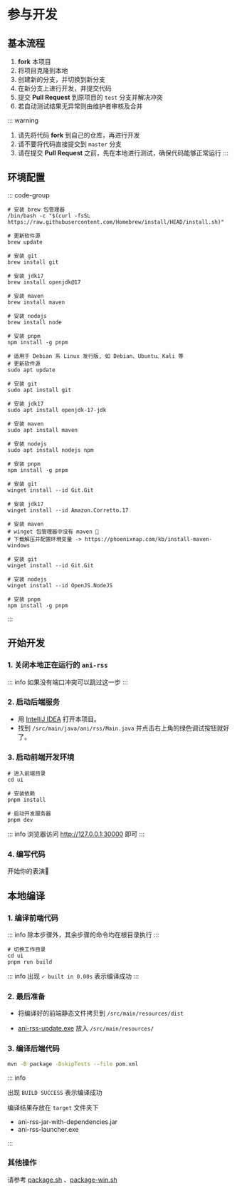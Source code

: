 # 参与开发

## 基本流程

1. **fork** 本项目
2. 将项目克隆到本地
3. 创建新的分支，并切换到新分支
4. 在新分支上进行开发，并提交代码
5. 提交 **Pull Request** 到原项目的 `test` 分支并解决冲突
6. 若自动测试结果无异常则由维护者审核及合并

::: warning

1. 请先将代码 **fork** 到自己的仓库，再进行开发
2. 请不要将代码直接提交到 `master` 分支
3. 请在提交 **Pull Request** 之前，先在本地进行测试，确保代码能够正常运行
   :::

## 环境配置

::: code-group

```bash:line-numbers [macOS]
# 安装 brew 包管理器
/bin/bash -c "$(curl -fsSL https://raw.githubusercontent.com/Homebrew/install/HEAD/install.sh)"

# 更新软件源
brew update

# 安装 git
brew install git

# 安装 jdk17
brew install openjdk@17

# 安装 maven
brew install maven

# 安装 nodejs
brew install node

# 安装 pnpm
npm install -g pnpm
```

```bash:line-numbers [Linux]
# 适用于 Debian 系 Linux 发行版, 如 Debian、Ubuntu、Kali 等
# 更新软件源
sudo apt update

# 安装 git
sudo apt install git

# 安装 jdk17
sudo apt install openjdk-17-jdk

# 安装 maven
sudo apt install maven

# 安装 nodejs
sudo apt install nodejs npm

# 安装 pnpm
npm install -g pnpm
```

```ps:line-numbers [Windows]
# 安装 git
winget install --id Git.Git

# 安装 jdk17
winget install --id Amazon.Corretto.17

# 安装 maven
# winget 包管理器中没有 maven 💩
# 下载解压并配置环境变量 -> https://phoenixnap.com/kb/install-maven-windows

# 安装 git
winget install --id Git.Git

# 安装 nodejs
winget install --id OpenJS.NodeJS

# 安装 pnpm
npm install -g pnpm
```

:::

## 开始开发

### 1. 关闭本地正在运行的 `ani-rss`

::: info
如果没有端口冲突可以跳过这一步
:::

### 2. 启动后端服务

- 用 [IntelliJ IDEA](https://www.jetbrains.com/idea/) 打开本项目。
- 找到 `/src/main/java/ani/rss/Main.java` 并点击右上角的绿色调试按钮就好了。

### 3. 启动前端开发环境

```bash:line-numbers
# 进入前端目录
cd ui

# 安装依赖
pnpm install

# 启动开发服务器
pnpm dev
```

::: info
浏览器访问 <http://127.0.0.1:30000> 即可
:::

### 4. 编写代码

开始你的表演👏

## 本地编译

### 1. 编译前端代码

::: info
除本步骤外，其余步骤的命令均在根目录执行
:::

```bash:line-numbers
# 切换工作目录
cd ui
pnpm run build
```

::: info
出现 `✓ built in 0.00s` 表示编译成功
:::

### 2. 最后准备

- 将编译好的前端静态文件拷贝到 `/src/main/resources/dist`

- [ani-rss-update.exe](https://github.com/wushuo894/ani-rss-update/releases/download/latest/ani-rss-update.exe) 放入
  `/src/main/resources/`

### 3. 编译后端代码

```bash
mvn -B package -DskipTests --file pom.xml
```

::: info

出现 `BUILD SUCCESS` 表示编译成功

编译结果存放在 `target` 文件夹下

- ani-rss-jar-with-dependencies.jar
- ani-rss-launcher.exe

:::

### 其他操作

请参考 [package.sh](https://github.com/wushuo894/ani-rss/blob/master/package.sh)
、[package-win.sh](https://github.com/wushuo894/ani-rss/blob/master/package-win.sh)
